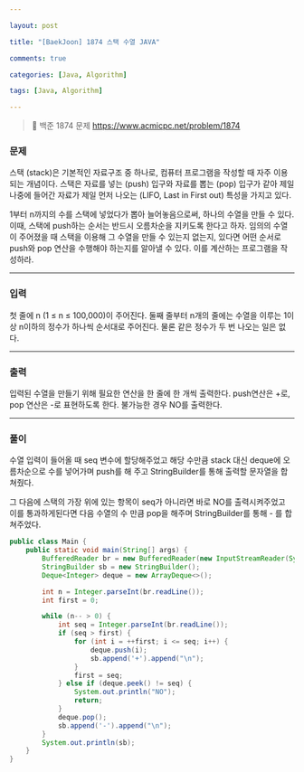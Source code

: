```yaml
---

layout: post

title: "[BaekJoon] 1874 스택 수열 JAVA"

comments: true

categories: [Java, Algorithm]

tags: [Java, Algorithm]

---
```


> 🔗 백준 1874 문제 https://www.acmicpc.net/problem/1874

### **문제**

스택 (stack)은 기본적인 자료구조 중 하나로, 컴퓨터 프로그램을 작성할 때 자주 이용되는 개념이다. 스택은 자료를 넣는 (push) 입구와 자료를 뽑는 (pop) 입구가 같아 제일 나중에 들어간 자료가 제일 먼저 나오는 (LIFO, Last in First out) 특성을 가지고 있다.

1부터 n까지의 수를 스택에 넣었다가 뽑아 늘어놓음으로써, 하나의 수열을 만들 수 있다. 이때, 스택에 push하는 순서는 반드시 오름차순을 지키도록 한다고 하자. 임의의 수열이 주어졌을 때 스택을 이용해 그 수열을 만들 수 있는지 없는지, 있다면 어떤 순서로 push와 pop 연산을 수행해야 하는지를 알아낼 수 있다. 이를 계산하는 프로그램을 작성하라.

------

### **입력**

첫 줄에 n (1 ≤ n ≤ 100,000)이 주어진다. 둘째 줄부터 n개의 줄에는 수열을 이루는 1이상 n이하의 정수가 하나씩 순서대로 주어진다. 물론 같은 정수가 두 번 나오는 일은 없다.

------

### **출력**

입력된 수열을 만들기 위해 필요한 연산을 한 줄에 한 개씩 출력한다. push연산은 +로, pop 연산은 -로 표현하도록 한다. 불가능한 경우 NO를 출력한다.

------

### **풀이**

수열 입력이 들어올 때 seq 변수에 할당해주었고 해당 수만큼 stack 대신 deque에 오름차순으로 수를 넣어가며 push를 해 주고 StringBuilder를 통해 출력할 문자열을 합쳐줬다.

그 다음에 스택의 가장 위에 있는 항목이 seq가 아니라면 바로 NO를 출력시켜주었고 이를 통과하게된다면 다음 수열의 수 만큼 pop을 해주며 StringBuilder를 통해 - 를 합쳐주었다.

```java
public class Main {
	public static void main(String[] args) {
    	BufferedReader br = new BufferedReader(new InputStreamReader(System.in));
        StringBuilder sb = new StringBuilder();
        Deque<Integer> deque = new ArrayDeque<>();

        int n = Integer.parseInt(br.readLine());
        int first = 0;

        while (n-- > 0) {
            int seq = Integer.parseInt(br.readLine());
            if (seq > first) {
                for (int i = ++first; i <= seq; i++) {
                    deque.push(i);
                    sb.append('+').append("\n");
                }
                first = seq;
            } else if (deque.peek() != seq) {
                System.out.println("NO");
                return;
            }
            deque.pop();
            sb.append('-').append("\n");
        }
        System.out.println(sb);
    }
}
```